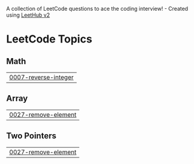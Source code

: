 A collection of LeetCode questions to ace the coding interview! - Created using [LeetHub v2](https://github.com/arunbhardwaj/LeetHub-2.0)
<!---LeetCode Topics Start-->
# LeetCode Topics
## Math
|  |
| ------- |
| [0007-reverse-integer](https://github.com/sidharth-sekar/LeetCode/tree/master/0007-reverse-integer) |
## Array
|  |
| ------- |
| [0027-remove-element](https://github.com/sidharth-sekar/LeetCode/tree/master/0027-remove-element) |
## Two Pointers
|  |
| ------- |
| [0027-remove-element](https://github.com/sidharth-sekar/LeetCode/tree/master/0027-remove-element) |
<!---LeetCode Topics End-->